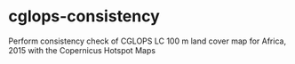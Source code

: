 # cglops-consistency
Perform consistency check of CGLOPS LC 100 m land cover map for Africa, 2015 with the Copernicus Hotspot Maps
